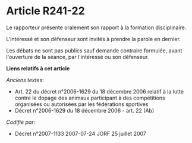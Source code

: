 # Article R241-22

Le rapporteur présente oralement son rapport à la formation disciplinaire.

L'intéressé et son défenseur sont invités à prendre la parole en dernier.

Les débats ne sont pas publics sauf demande contraire formulée, avant l'ouverture de la séance, par l'intéressé ou son
défenseur.

**Liens relatifs à cet article**

_Anciens textes_:

  - Art. 22 du décret n°2006-1629 du 18 décembre 2006 relatif à la lutte contre le dopage des animaux participant à des compétitions organisées ou autorisées par les fédérations sportives
  - Décret n°2006-1629 du 18 décembre 2006 - art. 22 (Ab)

_Codifié par_:

  - Décret n°2007-1133 2007-07-24 JORF 25 juillet 2007
